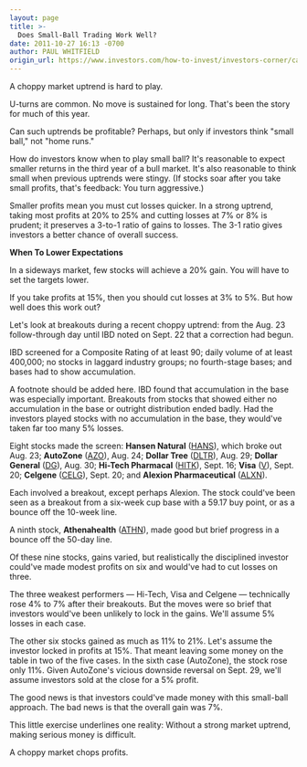 ```yaml
---
layout: page
title: >-
  Does Small-Ball Trading Work Well?
date: 2011-10-27 16:13 -0700
author: PAUL WHITFIELD
origin_url: https://www.investors.com/how-to-invest/investors-corner/can-choppy-market-uptrends-be-profitable
---
```





A choppy market uptrend is hard to play.

  

U-turns are common. No move is sustained for long. That's been the story for much of this year.

  

Can such uptrends be profitable? Perhaps, but only if investors think "small ball," not "home runs."

  

How do investors know when to play small ball? It's reasonable to expect smaller returns in the third year of a bull market. It's also reasonable to think small when previous uptrends were stingy. (If stocks soar after you take small profits, that's feedback: You turn aggressive.)

  

Smaller profits mean you must cut losses quicker. In a strong uptrend, taking most profits at 20% to 25% and cutting losses at 7% or 8% is prudent; it preserves a 3-to-1 ratio of gains to losses. The 3-1 ratio gives investors a better chance of overall success.

  

**When To Lower Expectations**

  

In a sideways market, few stocks will achieve a 20% gain. You will have to set the targets lower.

  

If you take profits at 15%, then you should cut losses at 3% to 5%. But how well does this work out?

  

Let's look at breakouts during a recent choppy uptrend: from the Aug. 23 follow-through day until IBD noted on Sept. 22 that a correction had begun.

  

IBD screened for a Composite Rating of at least 90; daily volume of at least 400,000; no stocks in laggard industry groups; no fourth-stage bases; and bases had to show accumulation.

  

A footnote should be added here. IBD found that accumulation in the base was especially important. Breakouts from stocks that showed either no accumulation in the base or outright distribution ended badly. Had the investors played stocks with no accumulation in the base, they would've taken far too many 5% losses.

  

Eight stocks made the screen: **Hansen Natural** ([HANS](https://research.investors.com/quote.aspx?symbol=HANS)), which broke out Aug. 23; **AutoZone** ([AZO](https://research.investors.com/quote.aspx?symbol=AZO)), Aug. 24; **Dollar Tree** ([DLTR](https://research.investors.com/quote.aspx?symbol=DLTR)), Aug. 29; **Dollar General** ([DG](https://research.investors.com/quote.aspx?symbol=DG)), Aug. 30; **Hi-Tech Pharmacal** ([HITK](https://research.investors.com/quote.aspx?symbol=HITK)), Sept. 16; **Visa** ([V](https://research.investors.com/quote.aspx?symbol=V)), Sept. 20; **Celgene** ([CELG](https://research.investors.com/quote.aspx?symbol=CELG)), Sept. 20; and **Alexion Pharmaceutical** ([ALXN](https://research.investors.com/quote.aspx?symbol=ALXN)).

  

Each involved a breakout, except perhaps Alexion. The stock could've been seen as a breakout from a six-week cup base with a 59.17 buy point, or as a bounce off the 10-week line.

  

A ninth stock, **Athenahealth** ([ATHN](https://research.investors.com/quote.aspx?symbol=ATHN)), made good but brief progress in a bounce off the 50-day line.

  

Of these nine stocks, gains varied, but realistically the disciplined investor could've made modest profits on six and would've had to cut losses on three.

  

The three weakest performers — Hi-Tech, Visa and Celgene — technically rose 4% to 7% after their breakouts. But the moves were so brief that investors would've been unlikely to lock in the gains. We'll assume 5% losses in each case.

  

The other six stocks gained as much as 11% to 21%. Let's assume the investor locked in profits at 15%. That meant leaving some money on the table in two of the five cases. In the sixth case (AutoZone), the stock rose only 11%. Given AutoZone's vicious downside reversal on Sept. 29, we'll assume investors sold at the close for a 5% profit.

  

The good news is that investors could've made money with this small-ball approach. The bad news is that the overall gain was 7%.

  

This little exercise underlines one reality: Without a strong market uptrend, making serious money is difficult.

  

A choppy market chops profits.




